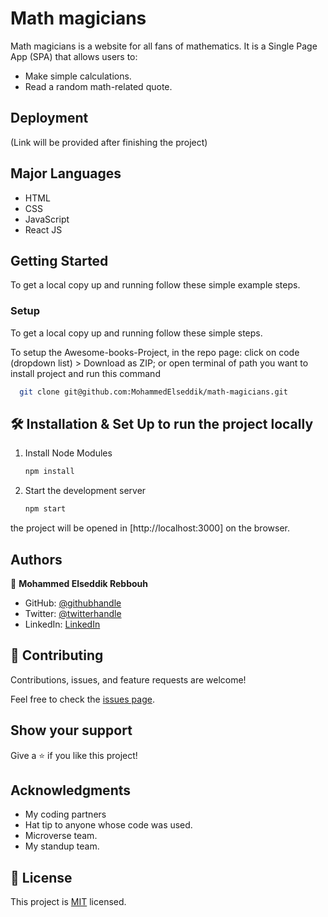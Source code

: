 # Math magicians

Math magicians is a website for all fans of mathematics. It is a Single Page App (SPA) that allows users to:

- Make simple calculations.
- Read a random math-related quote.

## Deployment

(Link will be provided after finishing the project)

## Major Languages

- HTML
- CSS
- JavaScript
- React JS

## Getting Started

To get a local copy up and running follow these simple example steps.

### Setup

To get a local copy up and running follow these simple steps.

To setup the Awesome-books-Project, in the repo page:
click on code (dropdown list) > Download as ZIP;
or open terminal of path you want to install project and run this command <br>

```sh
  git clone git@github.com:MohammedElseddik/math-magicians.git
```

## 🛠 Installation & Set Up to run the project locally

1. Install Node Modules

   ```sh
   npm install
   ```

2. Start the development server

   ```sh
   npm start
   ```

the project will be opened in [http://localhost:3000] on the browser.

## Authors

👤 **Mohammed Elseddik Rebbouh**

- GitHub: [@githubhandle](https://github.com/MohammedElseddik)
- Twitter: [@twitterhandle](https://twitter.com/RebbouhElseddik)
- LinkedIn: [LinkedIn](https://www.linkedin.com/in/mohammed-elseddik-rebbouh-676500192)

## 🤝 Contributing

Contributions, issues, and feature requests are welcome!

Feel free to check the [issues page](https://github.com/MohammedElseddik/math-magicians/issues).

## Show your support

Give a ⭐️ if you like this project!

## Acknowledgments

- My coding partners
- Hat tip to anyone whose code was used.
- Microverse team.
- My standup team.

## 📝 License

This project is [MIT](/MIT.md) licensed.
